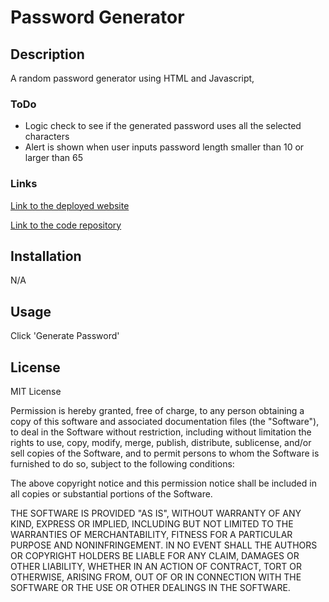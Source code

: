# Password Generator

## Description

A random password generator using HTML and Javascript,

### ToDo
* Logic check to see if the generated password uses all the selected characters
* Alert is shown when user inputs password length smaller than 10 or larger than 65

### Links

[Link to the deployed website](https://aramedis.github.io/Password-Generator/)

[Link to the code repository](https://github.com/aramedis/Password-Generator/)

## Installation

N/A

## Usage

Click 'Generate Password'


## License

MIT License

Permission is hereby granted, free of charge, to any person obtaining a copy
of this software and associated documentation files (the "Software"), to deal
in the Software without restriction, including without limitation the rights
to use, copy, modify, merge, publish, distribute, sublicense, and/or sell
copies of the Software, and to permit persons to whom the Software is
furnished to do so, subject to the following conditions:

The above copyright notice and this permission notice shall be included in all
copies or substantial portions of the Software.

THE SOFTWARE IS PROVIDED "AS IS", WITHOUT WARRANTY OF ANY KIND, EXPRESS OR
IMPLIED, INCLUDING BUT NOT LIMITED TO THE WARRANTIES OF MERCHANTABILITY,
FITNESS FOR A PARTICULAR PURPOSE AND NONINFRINGEMENT. IN NO EVENT SHALL THE
AUTHORS OR COPYRIGHT HOLDERS BE LIABLE FOR ANY CLAIM, DAMAGES OR OTHER
LIABILITY, WHETHER IN AN ACTION OF CONTRACT, TORT OR OTHERWISE, ARISING FROM,
OUT OF OR IN CONNECTION WITH THE SOFTWARE OR THE USE OR OTHER DEALINGS IN THE
SOFTWARE.

